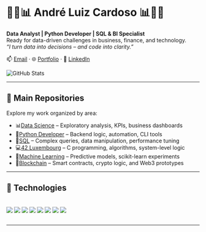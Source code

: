
# 👨‍💻📊 André Luiz Cardoso 📊👨‍💻

**Data Analyst | Python Developer | SQL & BI Specialist**  
Ready for data-driven challenges in business, finance, and technology.  
_“I turn data into decisions – and code into clarity.”_

📫 [Email](mailto:andre.lc93@hotmail.com) · 🌐 [Portfolio](https://sites.google.com/view/andrelc) · 💼 [LinkedIn](https://www.linkedin.com/in/andre-l-cardoso)

![GitHub Stats](https://github-readme-stats.vercel.app/api?username=AndreLuiz-Cardoso&show_icons=true&bg_color=00000000)

---
## 📁 Main Repositories

Explore my work organized by area:

- 📊[Data Science](https://github.com/AndreLuiz-Cardoso/Data-Science) – Exploratory analysis, KPIs, business dashboards  
- 🐍[Python Developer](https://github.com/AndreLuiz-Cardoso/Python-Developer) – Backend logic, automation, CLI tools  
- 🧮[SQL](https://github.com/AndreLuiz-Cardoso/SQL) – Complex queries, data manipulation, performance tuning  
- 💻[42 Luxembourg](https://github.com/AndreLuiz-Cardoso/42-Luxembourg) – C programming, algorithms, system-level logic  
- 🤖[Machine Learning](https://github.com/AndreLuiz-Cardoso/Machine-Learning) – Predictive models, scikit-learn experiments  
- 🔗[Blockchain](https://github.com/AndreLuiz-Cardoso/Blockchain/) – Smart contracts, crypto logic, and Web3 prototypes
---
## 🧰 Technologies

<div style="display: inline_block"><br/>
  <img align="center" src="https://img.shields.io/badge/Python-3776AB?style=for-the-badge&logo=python&logoColor=white"/>
  <img align="center" src="https://img.shields.io/badge/MySQL-4479A1?style=for-the-badge&logo=mysql&logoColor=white"/>
  <img align="center" src="https://img.shields.io/badge/Power%20BI-F2C811?style=for-the-badge&logo=powerbi&logoColor=black"/>
  <img align="center" src="https://img.shields.io/badge/Microsoft%20Excel-217346?style=for-the-badge&logo=microsoft-excel&logoColor=white"/>
  <img align="center" src="https://img.shields.io/badge/Git-F05032?style=for-the-badge&logo=git&logoColor=white"/>
  <img align="center" src="https://img.shields.io/badge/Solidity-363636?style=for-the-badge&logo=solidity&logoColor=white"/>
  <img align="center" src="https://img.shields.io/badge/C-A8B9CC?style=for-the-badge&logo=c&logoColor=black"/>
  <img align="center" src="https://img.shields.io/badge/C++-00599C?style=for-the-badge&logo=c%2B%2B&logoColor=white"/>
</div><br/>


---









        
          
          
